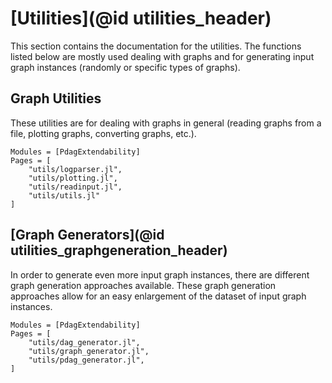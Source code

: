# [Utilities](@id utilities_header)

This section contains the documentation for the utilities.
The functions listed below are mostly used dealing with
graphs and for generating input graph instances (randomly
or specific types of graphs).

## Graph Utilities

These utilities are for dealing with graphs in general
(reading graphs from a file, plotting graphs, converting
graphs, etc.).

```@autodocs
Modules = [PdagExtendability]
Pages = [
	"utils/logparser.jl",
	"utils/plotting.jl",
	"utils/readinput.jl",
	"utils/utils.jl"
]
```

## [Graph Generators](@id utilities_graphgeneration_header)

In order to generate even more input graph instances, there are
different graph generation approaches available.
These graph generation approaches allow for an easy enlargement
of the dataset of input graph instances.

```@autodocs
Modules = [PdagExtendability]
Pages = [
	"utils/dag_generator.jl",
	"utils/graph_generator.jl",
	"utils/pdag_generator.jl",
]
```